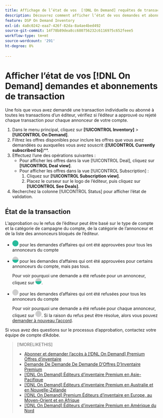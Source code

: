 ```yaml
---
title: Affichage de l’état de vos  [!DNL On Demand] requêtes de transaction et abonnements
description: Découvrez comment afficher l’état de vos demandes et abonnements  [!DNL On Demand]  de transaction.
feature: DSP On Demand Inventory
exl-id: 4a8c0242-eaa7-426f-82da-8a4ae4bed492
source-git-commit: 14f78b89dea8cc680756232c6116975c652feee5
workflow-type: tm+mt
source-wordcount: '291'
ht-degree: 0%

---
```


# Afficher l’état de vos [!DNL On Demand] demandes et abonnements de transaction

Une fois que vous avez demandé une transaction individuelle ou abonné à toutes les transactions d’un éditeur, vérifiez si l’éditeur a approuvé ou rejeté chaque transaction pour chaque annonceur de votre compte.

1. Dans le menu principal, cliquez sur **[!UICONTROL Inventory]** > **[!UICONTROL On Demand]**.
1. Filtrez les offres disponibles pour inclure les offres que vous avez demandées ou auxquelles vous avez souscrit (**[!UICONTROL Currently subscribed to]**)**.
1. Effectuez l’une des opérations suivantes :
   * Pour afficher les offres dans la vue [!UICONTROL Deal], cliquez sur **[!UICONTROL Deal view]**.
   * Pour afficher les offres dans la vue [!UICONTROL Subscription] :
      1. Cliquez sur **[!UICONTROL Subscription view]**.
      1. Placez le curseur sur le logo de l’éditeur, puis cliquez sur **[!UICONTROL See Deals]**.
1. Recherchez la colonne [!UICONTROL Status] pour afficher l’état de validation.

## État de la transaction

L’approbation ou le refus de l’éditeur peut être basé sur le type de compte et la catégorie de campagne du compte, de la catégorie de l’annonceur et de la liste des annonceurs bloqués de l’éditeur.

* ![entièrement approuvé](/help/dsp/assets/approved.png) pour les demandes d’affaires qui ont été approuvées pour tous les annonceurs du compte

* ![partiellement approuvé](/help/dsp/assets/partly-approved.png) pour les demandes d’affaires qui ont été approuvées pour certains annonceurs du compte, mais pas tous.

  Pour voir pourquoi une demande a été refusée pour un annonceur, cliquez sur ![partiellement approuvé](/help/dsp/assets/partly-approved.png).

* ![&#x200B; refusé](/help/dsp/assets/denied.png) pour les demandes d’affaires qui ont été refusées pour tous les annonceurs du compte

  Pour voir pourquoi une demande a été refusée pour chaque annonceur, cliquez sur ![&#x200B; refusé](/help/dsp/assets/denied.png). Si la raison du refus peut être résolue, alors vous pouvez [demander à nouveau l’accord](/help/dsp/inventory/on-demand-inventory-rerequest.md).

Si vous avez des questions sur le processus d’approbation, contactez votre équipe de compte d’Adobe.

>[!MORELIKETHIS]
>
>* [Abonner et demander l’accès à [!DNL On Demand] Premium Offres d’inventaire](on-demand-inventory-subscribe.md)
>* [Demande De Demande De Demande D’Offres D’Inventaire Premium](on-demand-inventory-rerequest.md)
>* [[!DNL On Demand]  Éditeurs d’inventaire Premium en Asie-Pacifique](on-demand-inventory-publishers-apac.md)
>* [[!DNL On Demand]  Éditeurs d’inventaire Premium en Australie et en Nouvelle-Zélande](on-demand-inventory-publishers-anz.md)
>* [[!DNL On Demand] Premium Éditeurs d’inventaire en Europe, au Moyen-Orient et en Afrique](on-demand-inventory-publishers-emea.md)
>* [[!DNL On Demand]  Éditeurs d’inventaire Premium en Amérique du Nord](on-demand-inventory-publishers-na.md)
